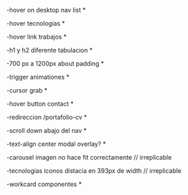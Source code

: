 -hover on desktop nav list  *

-hover tecnologias *

-hover link trabajos *

-h1 y h2 diferente tabulacion  *

-700 px a 1200px about padding *

-trigger animationes *

-cursor grab *

-hover button contact *

-redireccion /portafolio-cv *

-scroll down abajo del nav *

-text-align center modal overlay? *

-carousel imagen no hace fit correctamente  // irreplicable

-tecnologias iconos distacia en 393px de width // irreplicable

-workcard componentes *
